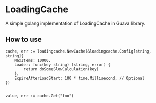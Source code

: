 # LoadingCache

A simple golang implementation of LoadingCache in Guava library.

## How to use

```golang
cache, err := loadingcache.NewCache(&loadingcache.Config[string, string]{
    MaxItems: 10000,
    Loader: func(key string) (string, error) {
        return doSomeSlowCalculation(key)
    },
    ExpireAfterLoadStart: 100 * time.Millisecond, // Optional
})


value, err := cache.Get("foo")
```

